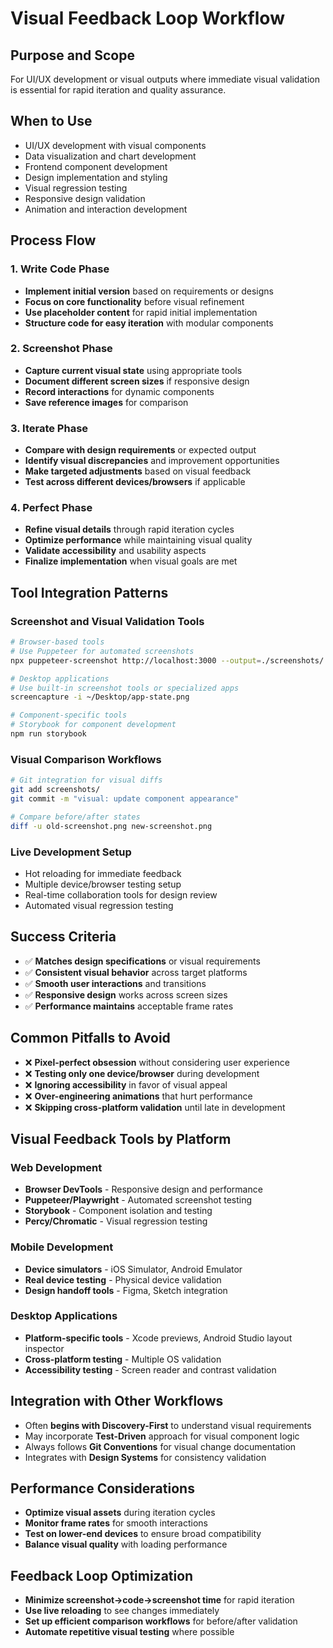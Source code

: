 # Visual Feedback Loop Workflow

## Purpose and Scope
For UI/UX development or visual outputs where immediate visual validation is essential for rapid iteration and quality assurance.

## When to Use
- UI/UX development with visual components
- Data visualization and chart development
- Frontend component development
- Design implementation and styling
- Visual regression testing
- Responsive design validation
- Animation and interaction development

## Process Flow

### 1. Write Code Phase
- **Implement initial version** based on requirements or designs
- **Focus on core functionality** before visual refinement
- **Use placeholder content** for rapid initial implementation
- **Structure code for easy iteration** with modular components

### 2. Screenshot Phase
- **Capture current visual state** using appropriate tools
- **Document different screen sizes** if responsive design
- **Record interactions** for dynamic components
- **Save reference images** for comparison

### 3. Iterate Phase
- **Compare with design requirements** or expected output
- **Identify visual discrepancies** and improvement opportunities
- **Make targeted adjustments** based on visual feedback
- **Test across different devices/browsers** if applicable

### 4. Perfect Phase
- **Refine visual details** through rapid iteration cycles
- **Optimize performance** while maintaining visual quality
- **Validate accessibility** and usability aspects
- **Finalize implementation** when visual goals are met

## Tool Integration Patterns

### Screenshot and Visual Validation Tools
```bash
# Browser-based tools
# Use Puppeteer for automated screenshots
npx puppeteer-screenshot http://localhost:3000 --output=./screenshots/

# Desktop applications
# Use built-in screenshot tools or specialized apps
screencapture -i ~/Desktop/app-state.png

# Component-specific tools  
# Storybook for component development
npm run storybook
```

### Visual Comparison Workflows
```bash
# Git integration for visual diffs
git add screenshots/
git commit -m "visual: update component appearance"

# Compare before/after states
diff -u old-screenshot.png new-screenshot.png
```

### Live Development Setup
- Hot reloading for immediate feedback
- Multiple device/browser testing setup
- Real-time collaboration tools for design review
- Automated visual regression testing

## Success Criteria
- ✅ **Matches design specifications** or visual requirements
- ✅ **Consistent visual behavior** across target platforms
- ✅ **Smooth user interactions** and transitions
- ✅ **Responsive design** works across screen sizes
- ✅ **Performance maintains** acceptable frame rates

## Common Pitfalls to Avoid
- ❌ **Pixel-perfect obsession** without considering user experience
- ❌ **Testing only one device/browser** during development
- ❌ **Ignoring accessibility** in favor of visual appeal
- ❌ **Over-engineering animations** that hurt performance
- ❌ **Skipping cross-platform validation** until late in development

## Visual Feedback Tools by Platform

### Web Development
- **Browser DevTools** - Responsive design and performance
- **Puppeteer/Playwright** - Automated screenshot testing
- **Storybook** - Component isolation and testing
- **Percy/Chromatic** - Visual regression testing

### Mobile Development
- **Device simulators** - iOS Simulator, Android Emulator
- **Real device testing** - Physical device validation
- **Design handoff tools** - Figma, Sketch integration

### Desktop Applications
- **Platform-specific tools** - Xcode previews, Android Studio layout inspector
- **Cross-platform testing** - Multiple OS validation
- **Accessibility testing** - Screen reader and contrast validation

## Integration with Other Workflows
- Often **begins with Discovery-First** to understand visual requirements
- May incorporate **Test-Driven** approach for visual component logic
- Always follows **Git Conventions** for visual change documentation
- Integrates with **Design Systems** for consistency validation

## Performance Considerations
- **Optimize visual assets** during iteration cycles
- **Monitor frame rates** for smooth interactions
- **Test on lower-end devices** to ensure broad compatibility
- **Balance visual quality** with loading performance

## Feedback Loop Optimization
- **Minimize screenshot→code→screenshot time** for rapid iteration
- **Use live reloading** to see changes immediately
- **Set up efficient comparison workflows** for before/after validation
- **Automate repetitive visual testing** where possible